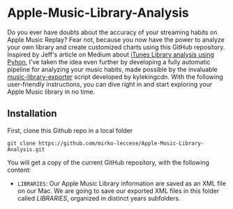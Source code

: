 # Apple-Music-Library-Analysis

Do you ever have doubts about the accuracy of your streaming habits on Apple Music Replay? Fear not, because you now have the power to analyze your own library and create customized charts using this GitHub repository. Inspired by Jeff's article on Medium about [iTunes Library analysis using Pyhon](https://leojosefm.medium.com/python-analyzing-itunes-library-97bec60e13cb), I've taken the idea even further by developing a fully automatic pipeline for analyzing your music habits, made possible by the invaluable [music-library-exporter](https://github.com/kylekingcdn/music-library-exporter) script developed by kylekingcdn. With the following user-friendly instructions, you can dive right in and start exploring your Apple Music library in no time. 

## Installation
First, clone this Github repo in a local folder 
```
git clone https://github.com/mirko-leccese/Apple-Music-Library-Analysis.git
```
You will get a copy of the current GitHub repository, with the following content:
- ```LIBRARIES```: Our Apple Music Library information are saved as an XML file on our Mac. We are going to save our exported XML files in this folder called *LIBRARIES*, organized in distinct years subfolders. 



